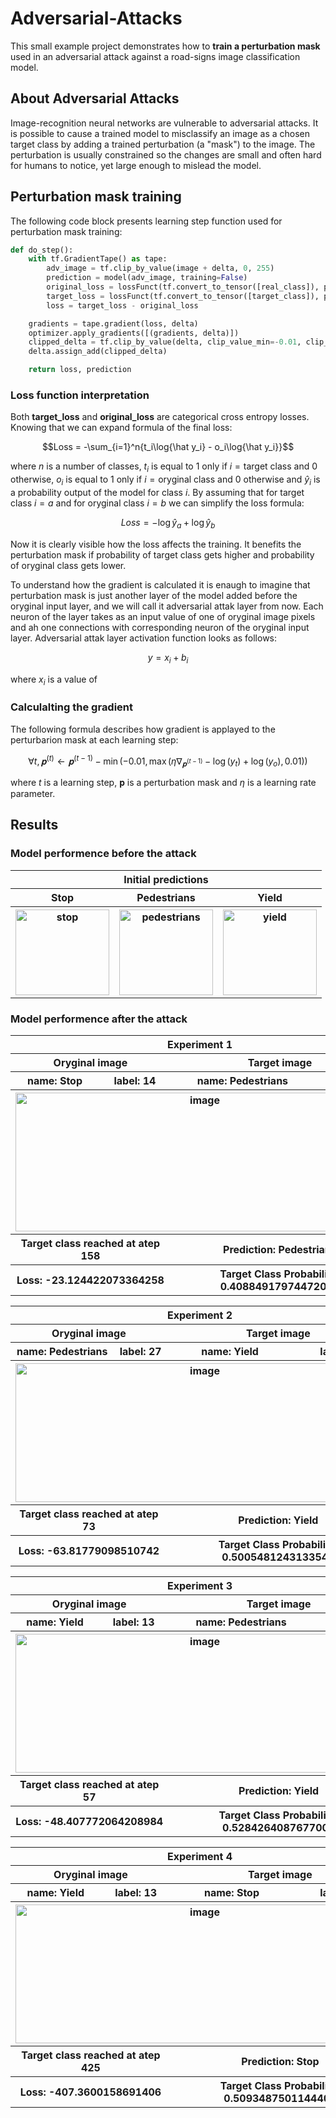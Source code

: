 # Adversarial-Attacks
This small example project demonstrates how to **train a perturbation mask** used in an adversarial attack against a road-signs image classification model.

## About Adversarial Attacks
Image-recognition neural networks are vulnerable to adversarial attacks. It is possible to cause a trained model to misclassify an image as a chosen target class by adding a trained perturbation (a "mask") to the image. The perturbation is usually constrained so the changes are small and often hard for humans to notice, yet large enough to mislead the model.

## Perturbation mask training

The following code block presents learning step function used for perturbation mask training:
```Python
def do_step():
    with tf.GradientTape() as tape:
        adv_image = tf.clip_by_value(image + delta, 0, 255)
        prediction = model(adv_image, training=False)
        original_loss = lossFunct(tf.convert_to_tensor([real_class]), prediction)
        target_loss = lossFunct(tf.convert_to_tensor([target_class]), prediction)
        loss = target_loss - original_loss

    gradients = tape.gradient(loss, delta)
    optimizer.apply_gradients([(gradients, delta)])
    clipped_delta = tf.clip_by_value(delta, clip_value_min=-0.01, clip_value_max=0.01)
    delta.assign_add(clipped_delta)

    return loss, prediction
```

### Loss function interpretation

Both **target_loss** and **original_loss** are categorical cross entropy losses. Knowing that we can expand formula of the final loss:

$$Loss = -\sum_{i=1}^n{t_i\log{\hat y_i} - o_i\log{\hat y_i}}$$

where $n$ is a number of classes, $t_i$ is equal to 1 only if $i =\text{target class}$ and $0$ otherwise, $o_i$ is equal to 1 only if $i =\text{oryginal class}$ and $0$ otherwise and $\hat y_i$ is a probability output of the model for class $i$. By assuming that for target class $i=a$ and for oryginal class $i=b$ we can simplify the loss formula:

$$Loss = -\log{\hat y_a}+\log{\hat y_b}$$

Now it is clearly visible how the loss affects the training. It benefits the perturbation mask if probability of target class gets higher and probability of oryginal class gets lower.

To understand how the gradient is calculated it is enaugh to imagine that perturbation mask is just another layer of the model added before the oryginal input layer, and we will call it adversarial attak layer from now. Each neuron of the layer takes as an input value of one of oryginal image pixels and ah one connections with corresponding neuron of the oryginal input layer. Adversarial attak layer activation function looks as follows:

$$y=x_i+b_i$$

where $x_i$ is a value of 

### Calculalting the gradient

The following formula describes how gradient is applayed to the perturbarion mask at each learning step:

$$\forall t, 𝐩^{(t)}\leftarrow 𝐩^{(t-1)}-\min(-0.01, \max(\eta\nabla_{𝐩^{(t-1)}}-\log(y_t)+\log(y_o), 0.01))$$

where $t$ is a learning step, 𝐩 is a perturbation mask and $\eta$ is a learning rate parameter. 

## Results
### Model performence before the attack
<table align="center">
  <thead>
      <th colspan="3">Initial predictions</th>
  </thead>
  <tbody>
    <tr>
      <th>Stop</th>
      <th>Pedestrians</th>
      <th>Yield</th>
    </tr>
    <tr>
      <th><img width="150" height="137" alt="stop" src="https://github.com/user-attachments/assets/f658049a-2f70-48c8-a7b3-cf28b18aed46" /></th>
      <th><img width="150" height="137" alt="pedestrians" src="https://github.com/user-attachments/assets/604d489c-5f03-4563-a372-b6ee963ead59" /></th>
      <th><img width="150" height="137" alt="yield" src="https://github.com/user-attachments/assets/674607a2-05b3-43c9-9e92-6cde0f26ccf3" /></th>
    </tr>
  </tbody>
</table>

### Model performence after the attack
<table align="center">
  <thead>
    <tr>
      <th scope="col" colspan="4">Experiment 1</th>
    </tr>
    <tr>
      <th scope="col" colspan="2">Oryginal image</th>
      <th scope="col" colspan="2">Target image</th>
    </tr>
  </thead>
  <tbody>
    <tr>
      <th scope="row">name: Stop</th>
      <th scope="row">label: 14</th>
      <th scope="row">name: Pedestrians</th>
      <th scope="row">label: 27</th>
    </tr>
    <tr>
      <th scope="row" colspan="4"><img width="590" height="222" alt="image" src="https://github.com/user-attachments/assets/51773000-b34b-45f9-a4bf-303f73b3e359" />
    </tr>
    <tr>
      <th scope="row" colspan="2">Target class reached at atep 158</th>
      <th scope="row" colspan="2">Prediction: Pedestrians</th>
    </tr>
    <tr>
      <th scope="row" colspan="2">Loss: -23.124422073364258</th>
      <th scope="row" colspan="2">Target Class Probability: 0.40884917974472046</th>
    </tr>
  </tbody>
</table>

<table align="center">
  <thead>
    <tr>
      <th scope="col" colspan="4">Experiment 2</th>
    </tr>
    <tr>
      <th scope="col" colspan="2">Oryginal image</th>
      <th scope="col" colspan="2">Target image</th>
    </tr>
  </thead>
  <tbody>
    <tr>
      <th scope="row">name: Pedestrians</th>
      <th scope="row">label: 27</th>
      <th scope="row">name: Yield</th>
      <th scope="row">label: 13</th>
    </tr>
    <tr>
      <th scope="row" colspan="4"><img width="590" height="222" alt="image" src="https://github.com/user-attachments/assets/2bdb744d-9e5e-4141-93eb-daebeb1575da" />
    </tr>
    <tr>
      <th scope="row" colspan="2">Target class reached at atep 73</th>
      <th scope="row" colspan="2">Prediction: Yield</th>
    </tr>
    <tr>
      <th scope="row" colspan="2">Loss: -63.81779098510742</th>
      <th scope="row" colspan="2">Target Class Probability: 0.5005481243133545</th>
    </tr>
  </tbody>
</table>

<table align="center">
  <thead>
    <tr>
      <th scope="col" colspan="4">Experiment 3</th>
    </tr>
    <tr>
      <th scope="col" colspan="2">Oryginal image</th>
      <th scope="col" colspan="2">Target image</th>
    </tr>
  </thead>
  <tbody>
    <tr>
      <th scope="row">name: Yield</th>
      <th scope="row">label: 13</th>
      <th scope="row">name: Pedestrians</th>
      <th scope="row">label: 27</th>
    </tr>
    <tr>
      <th scope="row" colspan="4"><img width="590" height="222" alt="image" src="https://github.com/user-attachments/assets/ec8437e8-9b82-4dfe-95ee-864dcf78b88c" />
    </tr>
    <tr>
      <th scope="row" colspan="2">Target class reached at atep 57</th>
      <th scope="row" colspan="2">Prediction: Yield</th>
    </tr>
    <tr>
      <th scope="row" colspan="2">Loss: -48.407772064208984</th>
      <th scope="row" colspan="2">Target Class Probability: 0.5284264087677002</th>
    </tr>
  </tbody>
</table>

<table align="center">
  <thead>
    <tr>
      <th scope="col" colspan="4">Experiment 4</th>
    </tr>
    <tr>
      <th scope="col" colspan="2">Oryginal image</th>
      <th scope="col" colspan="2">Target image</th>
    </tr>
  </thead>
  <tbody>
    <tr>
      <th scope="row">name: Yield</th>
      <th scope="row">label: 13</th>
      <th scope="row">name: Stop</th>
      <th scope="row">label: 14</th>
    </tr>
    <tr>
      <th scope="row" colspan="4"><img width="590" height="222" alt="image" src="https://github.com/user-attachments/assets/2dc81c54-217a-4ba0-b85c-642c5c6f3a53" />
    </tr>
    <tr>
      <th scope="row" colspan="2">Target class reached at atep 425</th>
      <th scope="row" colspan="2">Prediction: Stop</th>
    </tr>
    <tr>
      <th scope="row" colspan="2">Loss: -407.3600158691406</th>
      <th scope="row" colspan="2">Target Class Probability: 0.5093487501144409</th>
    </tr>
  </tbody>
</table>


